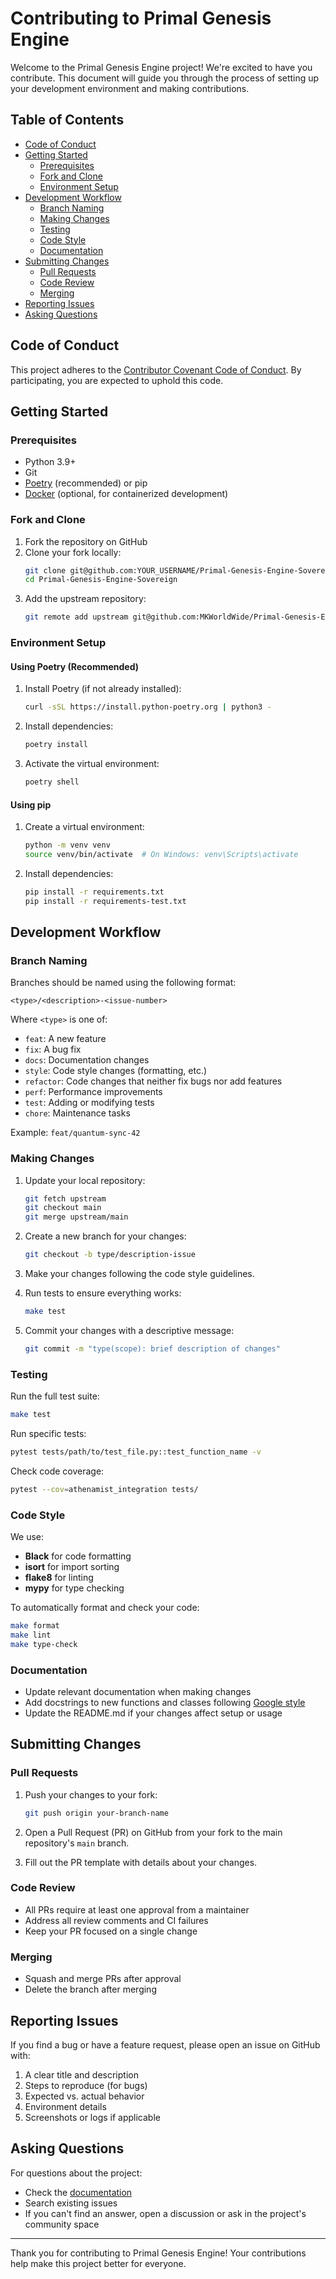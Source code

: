 # Contributing to Primal Genesis Engine

Welcome to the Primal Genesis Engine project! We're excited to have you contribute. This document will guide you through the process of setting up your development environment and making contributions.

## Table of Contents
- [Code of Conduct](#code-of-conduct)
- [Getting Started](#getting-started)
  - [Prerequisites](#prerequisites)
  - [Fork and Clone](#fork-and-clone)
  - [Environment Setup](#environment-setup)
- [Development Workflow](#development-workflow)
  - [Branch Naming](#branch-naming)
  - [Making Changes](#making-changes)
  - [Testing](#testing)
  - [Code Style](#code-style)
  - [Documentation](#documentation)
- [Submitting Changes](#submitting-changes)
  - [Pull Requests](#pull-requests)
  - [Code Review](#code-review)
  - [Merging](#merging)
- [Reporting Issues](#reporting-issues)
- [Asking Questions](#asking-questions)

## Code of Conduct

This project adheres to the [Contributor Covenant Code of Conduct](CODE_OF_CONDUCT.md). By participating, you are expected to uphold this code.

## Getting Started

### Prerequisites

- Python 3.9+
- Git
- [Poetry](https://python-poetry.org/) (recommended) or pip
- [Docker](https://www.docker.com/) (optional, for containerized development)

### Fork and Clone

1. Fork the repository on GitHub
2. Clone your fork locally:
   ```bash
   git clone git@github.com:YOUR_USERNAME/Primal-Genesis-Engine-Sovereign.git
   cd Primal-Genesis-Engine-Sovereign
   ```
3. Add the upstream repository:
   ```bash
   git remote add upstream git@github.com:MKWorldWide/Primal-Genesis-Engine-Sovereign.git
   ```

### Environment Setup

#### Using Poetry (Recommended)

1. Install Poetry (if not already installed):
   ```bash
   curl -sSL https://install.python-poetry.org | python3 -
   ```

2. Install dependencies:
   ```bash
   poetry install
   ```

3. Activate the virtual environment:
   ```bash
   poetry shell
   ```

#### Using pip

1. Create a virtual environment:
   ```bash
   python -m venv venv
   source venv/bin/activate  # On Windows: venv\Scripts\activate
   ```

2. Install dependencies:
   ```bash
   pip install -r requirements.txt
   pip install -r requirements-test.txt
   ```

## Development Workflow

### Branch Naming

Branches should be named using the following format:

```
<type>/<description>-<issue-number>
```

Where `<type>` is one of:
- `feat`: A new feature
- `fix`: A bug fix
- `docs`: Documentation changes
- `style`: Code style changes (formatting, etc.)
- `refactor`: Code changes that neither fix bugs nor add features
- `perf`: Performance improvements
- `test`: Adding or modifying tests
- `chore`: Maintenance tasks

Example: `feat/quantum-sync-42`

### Making Changes

1. Update your local repository:
   ```bash
   git fetch upstream
   git checkout main
   git merge upstream/main
   ```

2. Create a new branch for your changes:
   ```bash
   git checkout -b type/description-issue
   ```

3. Make your changes following the code style guidelines.

4. Run tests to ensure everything works:
   ```bash
   make test
   ```

5. Commit your changes with a descriptive message:
   ```bash
   git commit -m "type(scope): brief description of changes"
   ```

### Testing

Run the full test suite:
```bash
make test
```

Run specific tests:
```bash
pytest tests/path/to/test_file.py::test_function_name -v
```

Check code coverage:
```bash
pytest --cov=athenamist_integration tests/
```

### Code Style

We use:
- **Black** for code formatting
- **isort** for import sorting
- **flake8** for linting
- **mypy** for type checking

To automatically format and check your code:
```bash
make format
make lint
make type-check
```

### Documentation

- Update relevant documentation when making changes
- Add docstrings to new functions and classes following [Google style](https://google.github.io/styleguide/pyguide.html#381-docstrings)
- Update the README.md if your changes affect setup or usage

## Submitting Changes

### Pull Requests

1. Push your changes to your fork:
   ```bash
   git push origin your-branch-name
   ```

2. Open a Pull Request (PR) on GitHub from your fork to the main repository's `main` branch.

3. Fill out the PR template with details about your changes.

### Code Review

- All PRs require at least one approval from a maintainer
- Address all review comments and CI failures
- Keep your PR focused on a single change

### Merging

- Squash and merge PRs after approval
- Delete the branch after merging

## Reporting Issues

If you find a bug or have a feature request, please open an issue on GitHub with:

1. A clear title and description
2. Steps to reproduce (for bugs)
3. Expected vs. actual behavior
4. Environment details
5. Screenshots or logs if applicable

## Asking Questions

For questions about the project:

- Check the [documentation](README.md)
- Search existing issues
- If you can't find an answer, open a discussion or ask in the project's community space

---

Thank you for contributing to Primal Genesis Engine! Your contributions help make this project better for everyone.
